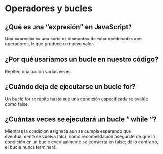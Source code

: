 # Operadores y bucles
## ¿Qué es una “expresión” en JavaScript?
Una expresión es una serie de elementos de valor combinados con operadores, lo que produce un nuevo valor.
## ¿Por qué usaríamos un bucle en nuestro código?
Repiten una acción varias veces.
## ¿Cuándo deja de ejecutarse un bucle for?
Un bucle for se repite hasta que una condición especificada se evalúe como false.
## ¿Cuántas veces se ejecutará un bucle “ while “?
Mientras la condicion asignada aun se cumpla esperando que eventualmente se vuelva falsa, como recomendacion asegúrate de que la condición en un bucle eventualmente se convierta en false; de lo contrario, el bucle nunca terminará.
